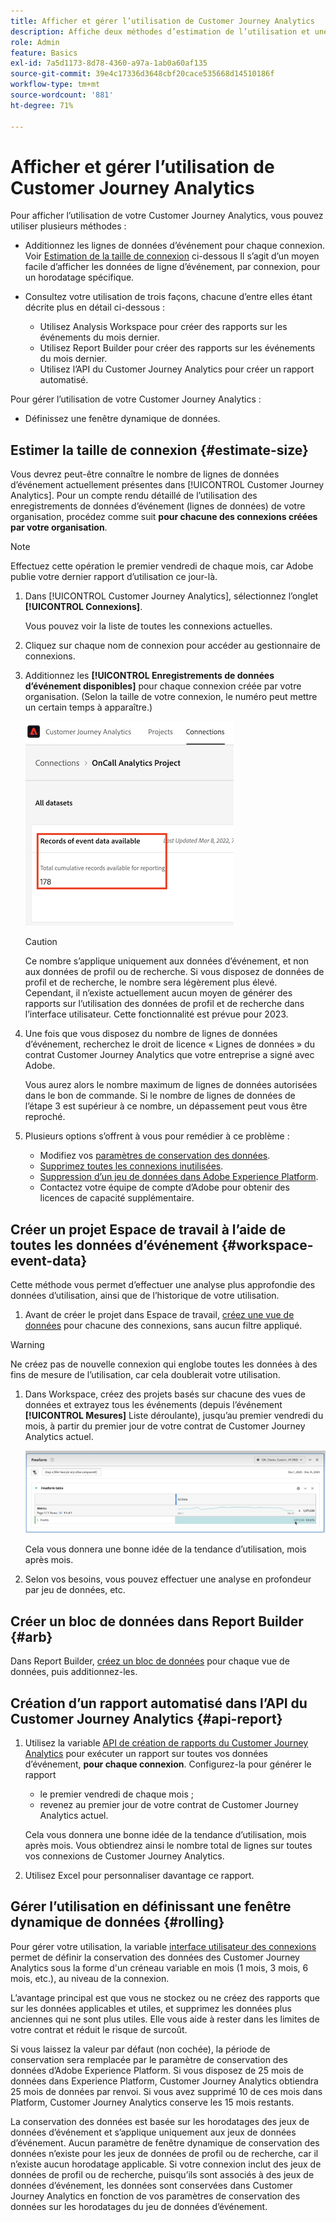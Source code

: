 ```yaml
---
title: Afficher et gérer l’utilisation de Customer Journey Analytics
description: Affiche deux méthodes d’estimation de l’utilisation et une méthode de gestion.
role: Admin
feature: Basics
exl-id: 7a5d1173-8d78-4360-a97a-1ab0a60af135
source-git-commit: 39e4c17336d3648cbf20cace535668d14510186f
workflow-type: tm+mt
source-wordcount: '881'
ht-degree: 71%

---
```


# Afficher et gérer l’utilisation de Customer Journey Analytics

Pour afficher l’utilisation de votre Customer Journey Analytics, vous pouvez utiliser plusieurs méthodes :

* Additionnez les lignes de données d’événement pour chaque connexion. Voir [Estimation de la taille de connexion](#estimate-connection-size) ci-dessous Il s’agit d’un moyen facile d’afficher les données de ligne d’événement, par connexion, pour un horodatage spécifique.

* Consultez votre utilisation de trois façons, chacune d’entre elles étant décrite plus en détail ci-dessous :
   * Utilisez Analysis Workspace pour créer des rapports sur les événements du mois dernier.
   * Utilisez Report Builder pour créer des rapports sur les événements du mois dernier.
   * Utilisez l’API du Customer Journey Analytics pour créer un rapport automatisé.

Pour gérer l’utilisation de votre Customer Journey Analytics :

* Définissez une fenêtre dynamique de données.

## Estimer la taille de connexion {#estimate-size}

Vous devrez peut-être connaître le nombre de lignes de données d’événement actuellement présentes dans [!UICONTROL Customer Journey Analytics]. Pour un compte rendu détaillé de l’utilisation des enregistrements de données d’événement (lignes de données) de votre organisation, procédez comme suit **pour chacune des connexions créées par votre organisation**.

>[!NOTE]
>
>Effectuez cette opération le premier vendredi de chaque mois, car Adobe publie votre dernier rapport d’utilisation ce jour-là.

1. Dans [!UICONTROL Customer Journey Analytics], sélectionnez l’onglet **[!UICONTROL Connexions]**.

   Vous pouvez voir la liste de toutes les connexions actuelles.

1. Cliquez sur chaque nom de connexion pour accéder au gestionnaire de connexions.

1. Additionnez les **[!UICONTROL Enregistrements de données d’événement disponibles]** pour chaque connexion créée par votre organisation. (Selon la taille de votre connexion, le numéro peut mettre un certain temps à apparaître.)

   ![Enregistrements de données d’événement disponibles.](./assets/event-data.png)

   >[!CAUTION]
   >
   >   Ce nombre s’applique uniquement aux données d’événement, et non aux données de profil ou de recherche. Si vous disposez de données de profil et de recherche, le nombre sera légèrement plus élevé. Cependant, il n’existe actuellement aucun moyen de générer des rapports sur l’utilisation des données de profil et de recherche dans l’interface utilisateur. Cette fonctionnalité est prévue pour 2023.

1. Une fois que vous disposez du nombre de lignes de données d’événement, recherchez le droit de licence « Lignes de données » du contrat Customer Journey Analytics que votre entreprise a signé avec Adobe.

   Vous aurez alors le nombre maximum de lignes de données autorisées dans le bon de commande. Si le nombre de lignes de données de l’étape 3 est supérieur à ce nombre, un dépassement peut vous être reproché.

1. Plusieurs options s’offrent à vous pour remédier à ce problème :

   * Modifiez vos [paramètres de conservation des données](https://experienceleague.adobe.com/docs/analytics-platform/using/cja-connections/manage-connections.html?lang=fr#set-rolling-window-for-connection-data-retention).
   * [Supprimez toutes les connexions inutilisées](https://experienceleague.adobe.com/docs/analytics-platform/using/cja-overview/cja-faq.html?lang=fr#implications-of-deleting-data-components).
   * [Suppression d’un jeu de données dans Adobe Experience Platform](https://experienceleague.adobe.com/docs/analytics-platform/using/cja-overview/cja-faq.html?lang=fr#implications-of-deleting-data-components).
   * Contactez votre équipe de compte d’Adobe pour obtenir des licences de capacité supplémentaire.

## Créer un projet Espace de travail à l’aide de toutes les données d’événement {#workspace-event-data}

Cette méthode vous permet d’effectuer une analyse plus approfondie des données d’utilisation, ainsi que de l’historique de votre utilisation.

1. Avant de créer le projet dans Espace de travail, [créez une vue de données](/help/data-views/create-dataview.md) pour chacune des connexions, sans aucun filtre appliqué.

>[!WARNING]
>
>    Ne créez pas de nouvelle connexion qui englobe toutes les données à des fins de mesure de l’utilisation, car cela doublerait votre utilisation.

1. Dans Workspace, créez des projets basés sur chacune des vues de données et extrayez tous les événements (depuis l’événement **[!UICONTROL Mesures]** Liste déroulante), jusqu’au premier vendredi du mois, à partir du premier jour de votre contrat de Customer Journey Analytics actuel.

   ![Tableau à structure libre affichant les événements.](./assets/events-usage.png)

   Cela vous donnera une bonne idée de la tendance d’utilisation, mois après mois.

1. Selon vos besoins, vous pouvez effectuer une analyse en profondeur par jeu de données, etc.

## Créer un bloc de données dans Report Builder {#arb}

Dans Report Builder, [créez un bloc de données](/help/report-builder/create-a-data-block.md) pour chaque vue de données, puis additionnez-les.

## Création d’un rapport automatisé dans l’API du Customer Journey Analytics {#api-report}

1. Utilisez la variable [API de création de rapports du Customer Journey Analytics](https://developer.adobe.com/cja-apis/docs/api/#tag/Reporting-API) pour exécuter un rapport sur toutes vos données d’événement, **pour chaque connexion**. Configurez-la pour générer le rapport

   * le premier vendredi de chaque mois ;
   * revenez au premier jour de votre contrat de Customer Journey Analytics actuel.

   Cela vous donnera une bonne idée de la tendance d’utilisation, mois après mois. Vous obtiendrez ainsi le nombre total de lignes sur toutes vos connexions de Customer Journey Analytics.

1. Utilisez Excel pour personnaliser davantage ce rapport.

## Gérer l’utilisation en définissant une fenêtre dynamique de données {#rolling}

Pour gérer votre utilisation, la variable [interface utilisateur des connexions](/help/connections/create-connection.md) permet de définir la conservation des données des Customer Journey Analytics sous la forme d&#39;un créneau variable en mois (1 mois, 3 mois, 6 mois, etc.), au niveau de la connexion.

Lʼavantage principal est que vous ne stockez ou ne créez des rapports que sur les données applicables et utiles, et supprimez les données plus anciennes qui ne sont plus utiles. Elle vous aide à rester dans les limites de votre contrat et réduit le risque de surcoût.

Si vous laissez la valeur par défaut (non cochée), la période de conservation sera remplacée par le paramètre de conservation des données d’Adobe Experience Platform. Si vous disposez de 25 mois de données dans Experience Platform, Customer Journey Analytics obtiendra 25 mois de données par renvoi. Si vous avez supprimé 10 de ces mois dans Platform, Customer Journey Analytics conserve les 15 mois restants.

La conservation des données est basée sur les horodatages des jeux de données dʼévénement et sʼapplique uniquement aux jeux de données dʼévénement. Aucun paramètre de fenêtre dynamique de conservation des données nʼexiste pour les jeux de données de profil ou de recherche, car il nʼexiste aucun horodatage applicable. Si votre connexion inclut des jeux de données de profil ou de recherche, puisqu’ils sont associés à des jeux de données d’événement, les données sont conservées dans Customer Journey Analytics en fonction de vos paramètres de conservation des données sur les horodatages du jeu de données d’événement.

